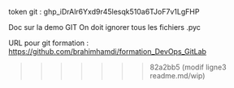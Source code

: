 token git : 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

Doc sur la demo GIT
On doit ignorer tous les fichiers .pyc

URL pour git formation : https://github.com/brahimhamdi/formation_DevOps_GitLab
>>>>>>> 82a2bb5 (modif ligne3 readme.md/wip)
